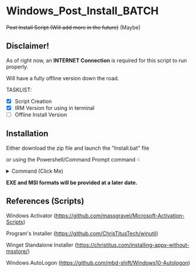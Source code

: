 # Windows_Post_Install_BATCH
~~Post Install Script (Will add more in the future)~~ (Maybe)

## Disclaimer!
As of right now, an **INTERNET Connection** is required for this script to run properly. 

Will have a fully offline version down the road.

TASKLIST:

- [x] Script Creation
- [x] IRM Version for using in terminal 
- [ ] Offline Install Version
 
## Installation
 
Either download the zip file and launch the "Install.bat" file 
 
or using the Powershell/Command Prompt command ☟

<details><summary>Command (Click Me)</summary>
<p>

```
irm post.8mpty.xyz | iex
```
or
```
irm https://post.8mpty.xyz | iex
```

</p>
</details>

**EXE and MSI formats will be provided at a later date.**
 
 
 
## References (Scripts)
 
Windows Activator (https://github.com/massgravel/Microsoft-Activation-Scripts)
 
Program's Installer (https://github.com/ChrisTitusTech/winutil)
 
Winget Standalone Installer (https://christitus.com/installing-appx-without-msstore/)
 
Windows AutoLogon (https://github.com/mbd-shift/Windows10-Autologon)
